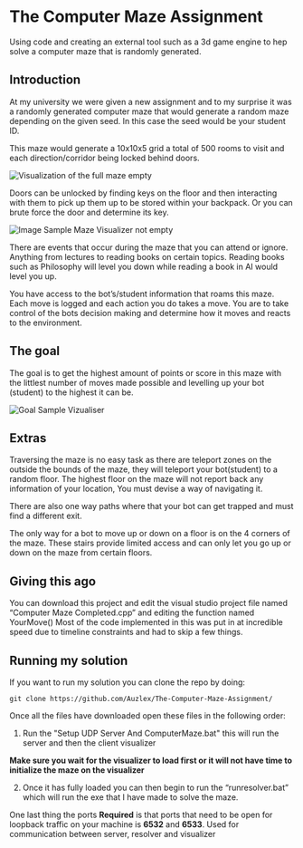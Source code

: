 # The Computer Maze Assignment
Using code and creating an external tool such as a 3d game engine to hep solve a computer maze that is randomly generated.

## Introduction
At my university we were given a new assignment and to my surprise it was a randomly generated computer maze that would generate a random maze depending on the given seed. In this case the seed would be your student ID.

This maze would generate a 10x10x5 grid a total of 500 rooms to visit and each direction/corridor being locked behind doors.

![Visualization of the full maze empty](https://i.imgur.com/bijxKH6.png)

Doors can be unlocked by finding keys on the floor and then interacting with them to pick up them up to be stored within your backpack. Or you can brute force the door and determine its key.

![Image Sample Maze Visualizer not empty](https://i.imgur.com/ImBZX8Q.png)

There are events that occur during the maze that you can attend or ignore. Anything from lectures to reading books on certain topics. Reading books such as Philosophy will level you down while reading a book in AI would level you up.

You have access to the bot’s/student information that roams this maze.
Each move is logged and each action you do takes a move.
You are to take control of the bots decision making and determine how it moves and reacts to the environment. 

## The goal
The goal is to get the highest amount of points or score in this maze with the littlest number of moves made possible and levelling up your bot (student) to the highest it can be.

![Goal Sample Vizualiser](https://i.imgur.com/KunXgnX.png)

## Extras
Traversing the maze is no easy task as there are teleport zones on the outside the bounds of the maze, they will teleport your bot(student) to a random floor. The highest floor on the maze will not report back any information of your location, You must devise a way of navigating it.

There are also one way paths where that your bot can get trapped and must find a different exit.

The only way for a bot to move up or down on a floor is on the 4 corners of the maze. These stairs provide limited access and can only let you go up or down on the maze from certain floors.

## Giving this ago
You can download this project and edit the visual studio project file named “Computer Maze Completed.cpp” and editing the function named YourMove()
Most of the code implemented in this was put in at incredible speed due to timeline constraints and had to skip a few things.

## Running my solution

If you want to run my solution you can clone the repo by doing:

`git clone https://github.com/Auzlex/The-Computer-Maze-Assignment/`

Once all the files have downloaded open these files in the following order:

1. Run the "Setup UDP Server And ComputerMaze.bat" this will run the server and then the client visualizer

**Make sure you wait for the visualizer to load first or it will not have time to initialize the maze on the visualizer**

2. Once it has fully loaded you can then begin to run the “runresolver.bat” which will run the exe that I have made to solve the maze.

One last thing the ports **Required** is that ports that need to be open for loopback traffic on your machine is **6532** and **6533**. Used for communication between server, resolver and visualizer
